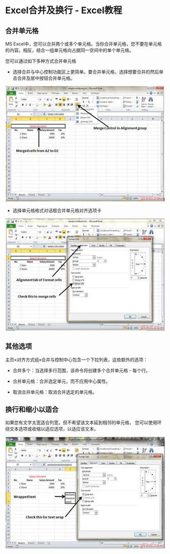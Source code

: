 # Excel合并及换行 - Excel教程

## 合并单元格

MS Excel中，您可以合并两个或多个单元格。当你合并单元格，您不要在单元格的内容。相反，结合一组单元格向占据同一空间中的单个单元格。

您可以通过如下多种方式合并单元格

*   选择合并与中心控制功能区上更简单。要合并单元格，选择想要合并的然后单击合并及居中按钮合并单元格。

![Merge Cells](../img/0P3223128-0.jpg)

*   选择单元格格式对话框合并单元格对齐选项卡

![Merge Cells from Format cells](../img/0P3222104-1.jpg)

## 其他选项

主页»对齐方式组»合并与控制中心包含一个下拉列表，这些额外的选项：

*   合并多个：当选择多行范围，该命令将创建多个合并单元格 - 每个行。

*   合并单元格：合并选定单元，而不应用中心属性。

*   取消合并单元格：取消合并选定的单元格。

## 换行和缩小以适合

如果您有文字太宽适合列宽，但不希望该文本延到相邻的单元格， 您可以使用环绕文本选项或收缩以适应选项，以适应该文本。

![Wrap Text](../img/0P32213Y-2.jpg)


